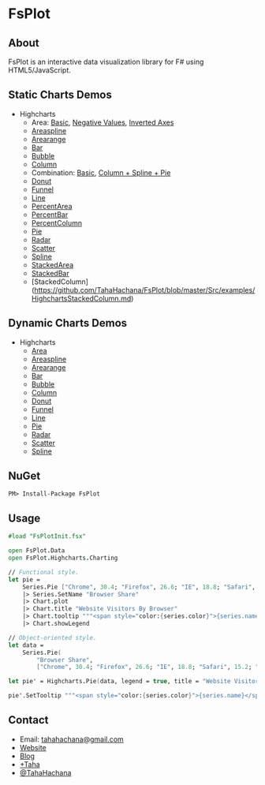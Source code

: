 FsPlot
======

About
-----

FsPlot is an interactive data visualization library for F# using HTML5/JavaScript.

Static Charts Demos
-------------------
* Highcharts
    * Area: [Basic](https://github.com/TahaHachana/FsPlot/blob/master/Src/examples/HighchartsBasicArea.md), [Negative Values](https://github.com/TahaHachana/FsPlot/blob/master/Src/examples/HighchartsNegativeValuesArea.md), [Inverted Axes](https://github.com/TahaHachana/FsPlot/blob/master/Src/examples/HighchartsInvertedAxesArea.md)
    * [Areaspline](https://github.com/TahaHachana/FsPlot/blob/master/Src/examples/HighchartsBasicAreaspline.md)
    * [Arearange](https://github.com/TahaHachana/FsPlot/blob/master/Src/examples/HighchartsBasicArearange.md)
    * [Bar](https://github.com/TahaHachana/FsPlot/blob/master/Src/examples/HighchartsBasicBar.md)
    * [Bubble](https://github.com/TahaHachana/FsPlot/blob/master/Src/examples/HighchartsBasicBubble.md)
    * [Column](https://github.com/TahaHachana/FsPlot/blob/master/Src/examples/HighchartsBasicColumn.md)
    * Combination: [Basic](https://github.com/TahaHachana/FsPlot/blob/master/Src/examples/HighchartsBasicComb.md), [Column + Spline + Pie](https://github.com/TahaHachana/FsPlot/blob/master/Src/examples/HighchartsColumnSplinePie.md)
    * [Donut](https://github.com/TahaHachana/FsPlot/blob/master/Src/examples/HighchartsBasicDonut.md)
    * [Funnel](https://github.com/TahaHachana/FsPlot/blob/master/Src/examples/HighchartsBasicFunnel.md)
    * [Line](https://github.com/TahaHachana/FsPlot/blob/master/Src/examples/HighchartsBasicLine.md)
    * [PercentArea](https://github.com/TahaHachana/FsPlot/blob/master/Src/examples/HighchartsPercentArea.md)
    * [PercentBar](https://github.com/TahaHachana/FsPlot/blob/master/Src/examples/HighchartsPercentBar.md)
    * [PercentColumn](https://github.com/TahaHachana/FsPlot/blob/master/Src/examples/HighchartsPercentColumn.md)
    * [Pie](https://github.com/TahaHachana/FsPlot/blob/master/Src/examples/HighchartsBasicPie.md)
    * [Radar](https://github.com/TahaHachana/FsPlot/blob/master/Src/examples/HighchartsBasicRadar.md)
    * [Scatter](https://github.com/TahaHachana/FsPlot/blob/master/Src/examples/HighchartsBasicScatter.md)
    * [Spline](https://github.com/TahaHachana/FsPlot/blob/master/Src/examples/HighchartsBasicSpline.md)
    * [StackedArea](https://github.com/TahaHachana/FsPlot/blob/master/Src/examples/HighchartsStackedArea.md)
    * [StackedBar](https://github.com/TahaHachana/FsPlot/blob/master/Src/examples/HighchartsStackedBar.md)
    * [StackedColumn] (https://github.com/TahaHachana/FsPlot/blob/master/Src/examples/HighchartsStackedColumn.md)

Dynamic Charts Demos
--------------------
* Highcharts
    * [Area](https://github.com/TahaHachana/FsPlot/blob/master/Src/examples/HighchartsDynamicArea.md)
    * [Areaspline](https://github.com/TahaHachana/FsPlot/blob/master/Src/examples/HighchartsDynamicAreaspline.md)
    * [Arearange](https://github.com/TahaHachana/FsPlot/blob/master/Src/examples/HighchartsDynamicArearange.md)
    * [Bar](https://github.com/TahaHachana/FsPlot/blob/master/Src/examples/HighchartsDynamicBar.md)
    * [Bubble](https://github.com/TahaHachana/FsPlot/blob/master/Src/examples/HighchartsDynamicBubble.md)
    * [Column](https://github.com/TahaHachana/FsPlot/blob/master/Src/examples/HighchartsDynamicColumn.md)
    * [Donut](https://github.com/TahaHachana/FsPlot/blob/master/Src/examples/HighchartsDynamicDonut.md)
    * [Funnel](https://github.com/TahaHachana/FsPlot/blob/master/Src/examples/HighchartsDynamicFunnel.md)
    * [Line](https://github.com/TahaHachana/FsPlot/blob/master/Src/examples/HighchartsDynamicLine.md)
    * [Pie](https://github.com/TahaHachana/FsPlot/blob/master/Src/examples/HighchartsDynamicPie.md)
    * [Radar](https://github.com/TahaHachana/FsPlot/blob/master/Src/examples/HighchartsDynamicRadar.md)
    * [Scatter](https://github.com/TahaHachana/FsPlot/blob/master/Src/examples/HighchartsDynamicScatter.md)
    * [Spline](https://github.com/TahaHachana/FsPlot/blob/master/Src/examples/HighchartsDynamicSpline.md)

NuGet
-----

	PM> Install-Package FsPlot

Usage
-----

```fsharp
#load "FsPlotInit.fsx"

open FsPlot.Data
open FsPlot.Highcharts.Charting

// Functional style.
let pie = 
    Series.Pie ["Chrome", 30.4; "Firefox", 26.6; "IE", 18.8; "Safari", 15.2; "Others", 9.]
    |> Series.SetName "Browser Share"
    |> Chart.plot
    |> Chart.title "Website Visitors By Browser"
    |> Chart.tooltip """<span style="color:{series.color}">{series.name}</span>: <b>{point.percentage:.1f}%<br/>"""
    |> Chart.showLegend

// Object-oriented style.
let data =
    Series.Pie(
        "Browser Share",
        ["Chrome", 30.4; "Firefox", 26.6; "IE", 18.8; "Safari", 15.2; "Others", 9.])

let pie' = Highcharts.Pie(data, legend = true, title = "Website Visitors By Browser")

pie'.SetTooltip """<span style="color:{series.color}">{series.name}</span>: <b>{point.percentage:.1f}%<br/>"""
```
Contact
-------

* Email: tahahachana@gmail.com
* [Website](http://taha-hachana.apphb.com/)
* [Blog](http://fsharp-code.blogspot.com/)
* [+Taha](https://plus.google.com/103826666258148033768/ "Google+")
* [@TahaHachana](https://twitter.com/TahaHachana "Twitter")
